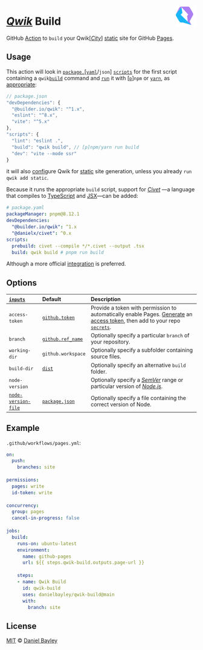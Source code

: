 [<img src="logo.svg" align="right" width="11%">][qwik]

_[Qwik]_ Build
==============
GitHub [Action] to `build` your Qwik[[_City_]] [static] site for GitHub [Pages].

Usage
-----
This action will look in [`package.`][[`yaml`]/`json`] [`scripts`] for the first script
containing a `qwik`[`build`] command and [`run`] it with [[`p`]]`npm` or [`yarn`], as [appropriate]:
~~~ js
// package.json
"devDependencies": {
  "@builder.io/qwik": "^1.x",
  "eslint": "^8.x",
  "vite": "^5.x"
},
"scripts": {
  "lint": "eslint .",
  "build": "qwik build", // [p]npm/yarn run build
  "dev": "vite --mode ssr"
}
~~~
it will also [config]ure Qwik for [static] site generation, unless you already `run qwik add static`.

Because it runs the appropriate `build` script, support for _[Civet]_
—a language that compiles to [TypeScript] and [JSX]—can be added:
~~~ yaml
# package.yaml
packageManager: pnpm@8.12.1
devDependencies:
  "@builder.io/qwik": ^1.x
  "@danielx/civet": ^0.x
scripts:
  prebuild: civet --compile */*.civet --output .tsx
  build: qwik build # pnpm run build
~~~
Although a more official [integration] is preferred.

Options
---------------------------------------------------------------------------------------------------------------------------------------------------------------------------------
| [`inputs`]            | Default             | Description                                                                                                                     |
|:----------------------|:--------------------|:--------------------------------------------------------------------------------------------------------------------------------|
| `access-token`        | [`github.token`]    | Provide a token with permission to automatically enable Pages. [Generate] an [access token], then add to your repo [`secrets`]. |
| `branch`              | [`github.ref_name`] | Optionally specify a particular `branch` of your repository.                                                                    |
| `working-dir`         | `github.workspace`  | Optionally specify a subfolder containing source files.                                                                         |
| `build-dir`           | [`dist`]            | Optionally specify an alternative `build` folder.                                                                               |
| `node-version`        |                     | Optionally specify a _[SemVer]_ range or particular version of _[Node.js]_.                                                     |
| [`node-version-file`] | [`package.json`]    | Optionally specify a file containing the correct version of Node.                                                               |

Example
-------
`.github/workflows/pages.yml`:
~~~ yaml
on:
  push:
    branches: site

permissions:
  pages: write
  id-token: write

concurrency:
  group: pages
  cancel-in-progress: false

jobs:
  build:
    runs-on: ubuntu-latest
    environment:
      name: github-pages
      url: ${{ steps.qwik-build.outputs.page-url }}

    steps:
    - name: Qwik Build
      id: qwik-build
      uses: danielbayley/qwik-build@main
      with:
        branch: site
~~~

License
-------
[MIT] © [Daniel Bayley]

[MIT]:                  LICENSE.md
[Daniel Bayley]:        https://github.com/danielbayley

[action]:               https://docs.github.com/actions
[`inputs`]:             https://docs.github.com/actions/creating-actions/metadata-syntax-for-github-actions#inputs
[generate]:             https://github.com/settings/tokens
[access token]:         https://docs.github.com/authentication/keeping-your-account-and-data-secure/creating-a-personal-access-token
[`github.token`]:       https://docs.github.com/actions/security-guides/automatic-token-authentication
[`secrets`]:            https://docs.github.com/actions/security-guides/encrypted-secrets
[`github.ref_name`]:    https://docs.github.com/actions/learn-github-actions/contexts#github-context
[pages]:                https://pages.github.com

[semver]:               https://semver.org
[node.js]:              https://nodejs.org
[`node-version-file`]:  https://github.com/actions/setup-node/blob/main/docs/advanced-usage.md#node-version-file
[`package.json`]:       https://docs.npmjs.com/cli/configuring-npm/package-json#engines
[`package.`]:           https://docs.npmjs.com/cli/configuring-npm/package-json
[`yaml`]:               https://github.com/pnpm/pnpm/pull/1799
[`scripts`]:            https://docs.npmjs.com/cli/using-npm/scripts
[appropriate]:          https://github.com/lerepo/workspace-tools/tree/master/packages/detect-pm-cli#readme
[`yarn`]:               https://yarnpkg.com/cli
[`p`]:                  https://pnpm.io
[`run`]:                https://pnpm.io/cli/run

[qwik]:                 https://qwik.builder.io
[_city_]:               https://qwik.builder.io/docs/qwikcity#qwik-city
[static]:               https://qwik.builder.io/docs/guides/static-site-generation
[config]:               https://qwik.builder.io/docs/guides/static-site-generation#static-site-generation-config
[`build`]:              https://qwik.builder.io/docs/deployments/gcp-cloud-run#production-build
[`dist`]:               https://qwik.builder.io/docs/advanced/custom-build-dir

[typescript]:           https://typescriptlang.org
[jsx]:                  https://react.dev/learn/writing-markup-with-jsx
[civet]:                https://civet.dev
[integration]:          https://civet.dev/getting-started#building-a-project
